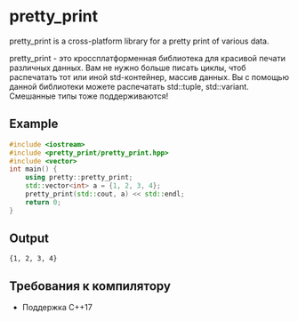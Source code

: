 # pretty_print
pretty_print is a cross-platform library for a pretty print of various data.

pretty_print - это кроссплатформенная библиотека для красивой печати различных данных.
Вам не нужно больше писать циклы, чтоб распечатать тот или иной std-контейнер, массив данных.  Вы с помощью данной библиотеки можете распечатать std::tuple, std::variant. Смешанные типы тоже поддерживаются!

## Example

```cpp
#include <iostream>
#include <pretty_print/pretty_print.hpp>
#include <vector>
int main() {
    using pretty::pretty_print;
    std::vector<int> a = {1, 2, 3, 4};
    pretty_print(std::cout, a) << std::endl;
    return 0;
}
```

## Output

```
{1, 2, 3, 4}
```

## Требования к компилятору
* Поддержка C++17
